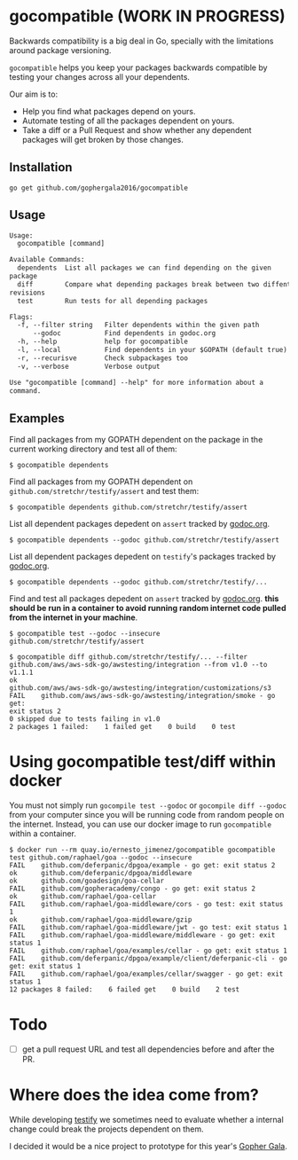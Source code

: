 # gocompatible (WORK IN PROGRESS)

Backwards compatibility is a big deal in Go, specially with the
limitations around package versioning.

`gocompatible` helps you keep your packages backwards compatible by
testing your changes across all your dependents.

Our aim is to:

 - Help you find what packages depend on yours.
 - Automate testing of all the packages dependent on yours.
 - Take a diff or a Pull Request and show whether any dependent packages
   will get broken by those changes.

## Installation

```
go get github.com/gophergala2016/gocompatible
```

## Usage

```txt
Usage:
  gocompatible [command]

Available Commands:
  dependents  List all packages we can find depending on the given
package
  diff        Compare what depending packages break between two diffent
revisions
  test        Run tests for all depending packages

Flags:
  -f, --filter string   Filter dependents within the given path
      --godoc           Find dependents in godoc.org
  -h, --help            help for gocompatible
  -l, --local           Find dependents in your $GOPATH (default true)
  -r, --recurisve       Check subpackages too
  -v, --verbose         Verbose output

Use "gocompatible [command] --help" for more information about a
command.
```

## Examples

Find all packages from my GOPATH dependent on the package in the
current working directory and test all of them:

```
$ gocompatible dependents
```

Find all packages from my GOPATH dependent on
`github.com/stretchr/testify/assert` and test them:

```
$ gocompatible dependents github.com/stretchr/testify/assert
```

List all dependent packages depedent on `assert` tracked by [godoc.org][godoc].

```
$ gocompatible dependents --godoc github.com/stretchr/testify/assert
```

List all dependent packages depedent on `testify`'s packages tracked by [godoc.org][godoc].

```
$ gocompatible dependents --godoc github.com/stretchr/testify/...
```

Find and test all packages depedent on `assert` tracked by
[godoc.org][godoc]. **this should be run in a container to avoid running
random internet code pulled from the internet in your machine**.

```
$ gocompatible test --godoc --insecure github.com/stretchr/testify/assert
```


```
$ gocompatible diff github.com/stretchr/testify/... --filter github.com/aws/aws-sdk-go/awstesting/integration --from v1.0 --to v1.1.1
ok
github.com/aws/aws-sdk-go/awstesting/integration/customizations/s3
FAIL    github.com/aws/aws-sdk-go/awstesting/integration/smoke - go get:
exit status 2
0 skipped due to tests failing in v1.0
2 packages 1 failed:    1 failed get    0 build    0 test
```

# Using gocompatible test/diff within docker

You must not simply run `gocompile test --godoc` or `gocompile diff --godoc`
from your computer since you will be running code from random people on
the internet. Instead, you can use our docker image to run
`gocompatible` within a container.

```
$ docker run --rm quay.io/ernesto_jimenez/gocompatible gocompatible test github.com/raphael/goa --godoc --insecure
FAIL    github.com/deferpanic/dpgoa/example - go get: exit status 2
ok      github.com/deferpanic/dpgoa/middleware
ok      github.com/goadesign/goa-cellar
FAIL    github.com/gopheracademy/congo - go get: exit status 2
ok      github.com/raphael/goa-cellar
FAIL    github.com/raphael/goa-middleware/cors - go test: exit status 1
ok      github.com/raphael/goa-middleware/gzip
FAIL    github.com/raphael/goa-middleware/jwt - go test: exit status 1
FAIL    github.com/raphael/goa-middleware/middleware - go get: exit
status 1
FAIL    github.com/raphael/goa/examples/cellar - go get: exit status 1
FAIL    github.com/deferpanic/dpgoa/example/client/deferpanic-cli - go
get: exit status 1
FAIL    github.com/raphael/goa/examples/cellar/swagger - go get: exit
status 1
12 packages 8 failed:    6 failed get    0 build    2 test
```

# Todo

 - [ ] get a pull request URL and test all dependencies before and after the PR.

# Where does the idea come from?

While developing [testify][testify] we sometimes need to evaluate whether a
internal change could break the projects dependent on them.

I decided it would be a nice project to prototype for this year's [Gopher
Gala][gala].

[testify]: https://github.com/stretchr/testify
[godoc]: https://godoc.org
[gala]: http://gophergala.com
